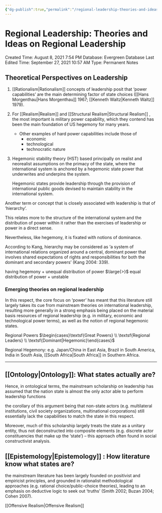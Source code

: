 ```yaml
---
{"dg-publish":true,"permalink":"/regional-leadership-theories-and-ideas-on-regional-leadership/"}
---
```


# Regional Leadership: Theories and Ideas on Regional Leadership

Created Time: August 8, 2021 7:54 PM
Database: Evergreen Database
Last Edited Time: September 27, 2021 10:57 AM
Type: Permanent Notes

## Theoretical Perspectives on Leadership

1. [[Rationalism\|Rationalism]]  concepts of leadership posit that ‘power capabilities’ are the main determining factor of state choices ([[Hans Morgenthau\|Hans Morgenthau]] 1967; [[Kenneth Waltz\|Kenneth Waltz]] 1979).
2. For [[Realism\|Realism]]  and [[Structural Realism\|Structural Realism]] , the most important is military power capability, which they contend has been the main foundation of US hegemony for many years. 
    - Other examples of hard power capabilities include those of
        - economic
        - technological
        - technocratic nature
3. Hegemonic stability theory (HST) based principally on realist and neorealist assumptions on the primacy of the state, where the international system is anchored by a hegemonic state power that underwrites and underpins the system. 
    
    Hegemonic states provide leadership through the provision of international public goods devised to maintain stability in the international system.
    

Another term or concept that is closely associated with leadership is that of ‘hierarchy’. 

This relates more to the structure of the international system and the distribution of power within it rather than the exercises of leadership or power in a direct sense. 

Nevertheless, like hegemony, it is fixated with notions of dominance. 

According to Kang, hierarchy may be considered as ‘a system of international relations organized around a central, dominant power that involves shared expectations of rights and responsibilities for both the dominant and secondary powers’ (Kang 2004: 339). 

having hegemony + unequal distribution of power $\large{>}$ equal distribution of power + unstable

### **Emerging theories on regional leadership**

In this respect, the core focus on ‘power’ has meant that this literature still largely takes its cue from mainstream theories on international leadership, resulting more generally in a strong emphasis being placed on the material basis resources of regional leadership (e.g. in military, economic and technological power terms), as well as the notion of regional hegemonic states. 

Regional Powers $\begin{cases}\textsf{Great Powers} \\ \textsf{Regional Leaders} \\ \textsf{Dominant|Hegemonic}\end{cases}$

Regional Hegemony: e.g. Japan/China in East Asia, Brazil in South America, India in South Asia, [[South Africa\|South Africa]] in Southern Africa. 

---

## [[Ontology\|Ontology]]: What states actually are?

Hence, in ontological terms, the mainstream scholarship on leadership has assumed that the nation state is almost the only actor able to perform leadership functions

the corollary of this argument being that non-state actors (e.g. multilateral institutions, civil society organizations, multinational corporations) still essentially lack the capabilities to match the state in this respect.

Moreover, much of this scholarship largely treats the state as a unitary entity, thus not deconstructed into composite elements (e.g. discrete actor constituencies that make up the ‘state’) – this approach often found in social constructivist analysis.

## [[Epistemology\|Epistemology]] : How literature know what states are?

the mainstream literature has been largely founded on positivist and empiricist principles, and grounded in rationalist methodological approaches (e.g. rational choice/public-choice theories), leading to an emphasis on deductive logic to seek out ‘truths’ (Smith 2002; Buzan 2004; Cohen 2007). 

[[Offensive Realism\|Offensive Realism]]